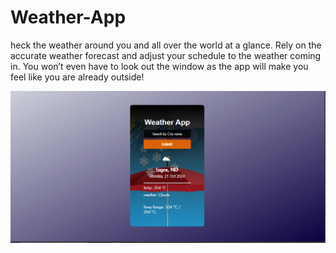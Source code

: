 # Weather-App
heck the weather around you and all over the world at a glance. Rely on the accurate weather forecast and adjust your schedule to the weather coming in. You won’t even have to look out the window as the app will make you feel like you are already outside!

<img src="./bg.png" alt="Preview of Weather Application">
